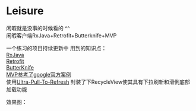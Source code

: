 # Leisure
闲暇就是没事的时候看的 ^^ <br />
闲暇客户端RxJava+Retrofit+Butterknife+MVP

一个练习的项目持续更新中
用到的知识点：<br />
[RxJava](https://github.com/ReactiveX/RxJava) <br />
[Retrofit](https://github.com/square/retrofit) <br />
[ButterKnife](https://github.com/JakeWharton/butterknife) <br />
[MVP参考了google官方案例](https://github.com/googlesamples/android-architecture) <br />
使用[Ultra-Pull-To-Refresh](https://github.com/liaohuqiu/android-Ultra-Pull-To-Refresh) 
封装了下RecycleView使其具有下拉刷新和滑倒底部加载功能   <br />

效果图：<br />

